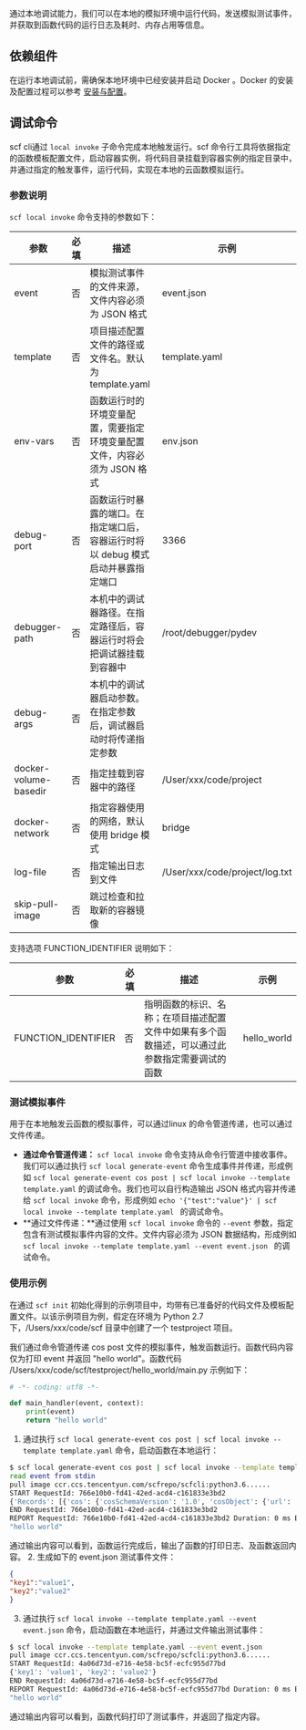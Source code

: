 
通过本地调试能力，我们可以在本地的模拟环境中运行代码，发送模拟测试事件，并获取到函数代码的运行日志及耗时、内存占用等信息。

## 依赖组件

在运行本地调试前，需确保本地环境中已经安装并启动 Docker 。Docker 的安装及配置过程可以参考 [安装与配置](https://cloud.tencent.com/document/product/583/33449)。

## 调试命令

scf cli通过 `local invoke` 子命令完成本地触发运行。scf 命令行工具将依据指定的函数模板配置文件，启动容器实例，将代码目录挂载到容器实例的指定目录中，并通过指定的触发事件，运行代码，实现在本地的云函数模拟运行。

### 参数说明

`scf local invoke` 命令支持的参数如下：

| 参数 | 必填 | 描述 | 示例 |
| --- | --- | --- | --- |
| event | 否 | 模拟测试事件的文件来源，文件内容必须为 JSON 格式 | event.json |
| template | 否 | 项目描述配置文件的路径或文件名。默认为 template.yaml | template.yaml |
| env-vars | 否 | 函数运行时的环境变量配置，需要指定环境变量配置文件，内容必须为 JSON 格式 |  env.json |
| debug-port | 否 | 函数运行时暴露的端口。在指定端口后，容器运行时将以 debug 模式启动并暴露指定端口 |  3366 |
| debugger-path | 否 | 本机中的调试器路径。在指定路径后，容器运行时将会把调试器挂载到容器中 | /root/debugger/pydev |
| debug-args | 否 | 本机中的调试器启动参数。在指定参数后，调试器启动时将传递指定参数 |  |
| docker-volume-basedir | 否 | 指定挂载到容器中的路径 |  /User/xxx/code/project |
| docker-network | 否 | 指定容器使用的网络，默认使用 bridge 模式 |  bridge |
| log-file | 否 | 指定输出日志到文件 |  /User/xxx/code/project/log.txt |
| skip-pull-image | 否 | 跳过检查和拉取新的容器镜像 |  |

支持选项 FUNCTION_IDENTIFIER 说明如下：

| 参数 | 必填 | 描述 | 示例 |
| --- | --- | --- | --- |
| FUNCTION_IDENTIFIER | 否 | 指明函数的标识、名称；在项目描述配置文件中如果有多个函数描述，可以通过此参数指定需要调试的函数 | hello_world |


### 测试模拟事件

用于在本地触发云函数的模拟事件，可以通过linux 的命令管道传递，也可以通过文件传递。
- **通过命令管道传递：** `scf local invoke` 命令支持从命令行管道中接收事件。我们可以通过执行 `scf local generate-event` 命令生成事件并传递，形成例如 `scf local generate-event cos post | scf local invoke --template template.yaml` 的调试命令。我们也可以自行构造输出 JSON 格式内容并传递给 `scf local invoke` 命令，形成例如 `echo '{"test":"value"}' | scf local invoke --template template.yaml ` 的调试命令。
- **通过文件传递：**通过使用 `scf local invoke` 命令的 `--event` 参数，指定包含有测试模拟事件内容的文件。文件内容必须为 JSON 数据结构，形成例如 `scf local invoke --template template.yaml --event event.json ` 的调试命令。 

### 使用示例

在通过 `scf init` 初始化得到的示例项目中，均带有已准备好的代码文件及模板配置文件。以该示例项目为例，假定在环境为 Python 2.7下，/Users/xxx/code/scf 目录中创建了一个 testproject 项目。

我们通过命令管道传递 cos post 文件的模拟事件，触发函数运行。函数代码内容仅为打印 event 并返回 "hello world"。函数代码 /Users/xxx/code/scf/testproject/hello_world/main.py 示例如下：
```python
# -*- coding: utf8 -*-

def main_handler(event, context):
    print(event)
    return "hello world"

```
1. 通过执行 `scf local generate-event cos post | scf local invoke --template template.yaml` 命令，启动函数在本地运行：
```bash
$ scf local generate-event cos post | scf local invoke --template template.yaml 
read event from stdin
pull image ccr.ccs.tencentyun.com/scfrepo/scfcli:python3.6......
START RequestId: 766e10b0-fd41-42ed-acd4-c161833e3bd2
{'Records': [{'cos': {'cosSchemaVersion': '1.0', 'cosObject': {'url': 'http://testpic-1253970026.cos.ap-guangzhou.myqcloud.com/testfile', 'meta': {'Content-Type': '', 'x-cos-request-id': 'NWMxOWY4MGFfMjViMjU4NjRfMTUyMV8yNzhhZjM='}, 'key': '/1253970026/testpic/testfile', 'vid': '', 'size': 1029}, 'cosBucket': {'region': 'gz', 'name': 'testpic', 'appid': '1253970026'}, 'cosNotificationId': 'unkown'}, 'event': {'eventVersion': '1.0', 'eventTime': 1545205770, 'requestParameters': {'requestSourceIP': '59.37.125.38', 'requestHeaders': {'Authorization': 'q-sign-algorithm=sha1&q-ak=AKIDQm6iUh2NJ6jL41tVUis9KpY5Rgv49zyC&q-sign-time=1545205709;1545215769&q-key-time=1545205709;1545215769&q-header-list=host;x-cos-storage-class&q-url-param-list=&q-signature=098ac7dfe9cf21116f946c4b4c29001c2b449b14'}}, 'eventName': 'cos:ObjectCreated:Post', 'reqid': 179398952, 'eventSource': 'qcs::cos', 'eventQueue': 'qcs:0:lambda:cd:appid/1253970026:default.printevent.$LATEST', 'reservedInfo': ''}}]}
END RequestId: 766e10b0-fd41-42ed-acd4-c161833e3bd2
REPORT RequestId: 766e10b0-fd41-42ed-acd4-c161833e3bd2 Duration: 0 ms Billed Duration: 100 ms Memory Size: 128 MB Max Memory Used: 15 MB
"hello world"
```
通过输出内容可以看到，函数运行完成后，输出了函数的打印日志、及函数返回内容。
2. 生成如下的 event.json 测试事件文件：
```json
{
"key1":"value1",
"key2":"value2"
}
```
3. 通过执行 `scf local invoke --template template.yaml --event event.json` 命令，启动函数在本地运行，并通过文件输出测试事件：
```bash
$ scf local invoke --template template.yaml --event event.json 
pull image ccr.ccs.tencentyun.com/scfrepo/scfcli:python3.6......
START RequestId: 4a06d73d-e716-4e58-bc5f-ecfc955d77bd
{'key1': 'value1', 'key2': 'value2'}
END RequestId: 4a06d73d-e716-4e58-bc5f-ecfc955d77bd
REPORT RequestId: 4a06d73d-e716-4e58-bc5f-ecfc955d77bd Duration: 0 ms Billed Duration: 100 ms Memory Size: 128 MB Max Memory Used: 15 MB
"hello world"
```
通过输出内容可以看到，函数代码打印了测试事件，并返回了指定内容。



